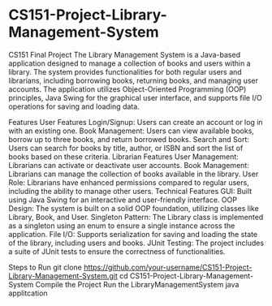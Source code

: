 # CS151-Project-Library-Management-System
CS151 Final Project
The Library Management System is a Java-based application designed to manage a collection of books and users within a library. The system provides functionalities for both regular users and librarians, including borrowing books, returning books, and managing user accounts. The application utilizes Object-Oriented Programming (OOP) principles, Java Swing for the graphical user interface, and supports file I/O operations for saving and loading data.

Features
User Features
Login/Signup: Users can create an account or log in with an existing one.
Book Management: Users can view available books, borrow up to three books, and return borrowed books.
Search and Sort: Users can search for books by title, author, or ISBN and sort the list of books based on these criteria.
Librarian Features
User Management: Librarians can activate or deactivate user accounts.
Book Management: Librarians can manage the collection of books available in the library.
User Role: Librarians have enhanced permissions compared to regular users, including the ability to manage other users.
Technical Features
GUI: Built using Java Swing for an interactive and user-friendly interface.
OOP Design: The system is built on a solid OOP foundation, utilizing classes like Library, Book, and User.
Singleton Pattern: The Library class is implemented as a singleton using an enum to ensure a single instance across the application.
File I/O: Supports serialization for saving and loading the state of the library, including users and books.
JUnit Testing: The project includes a suite of JUnit tests to ensure the correctness of functionalities.

Steps to Run
git clone https://github.com/your-username/CS151-Project-Library-Management-System.git
cd CS151-Project-Library-Management-System
Compile the Project
Run the LibraryManagementSystem java applitcation
